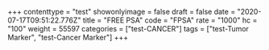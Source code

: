 +++
contenttype = "test"
showonlyimage = false
draft = false
date = "2020-07-17T09:51:22.776Z"
title = "FREE PSA"
code = "FPSA"
rate = "1000"
hc = "100"
weight = 55597
categories = ["test-CANCER"]
tags = ["test-Tumor Marker", "test-Cancer Marker"]
+++

